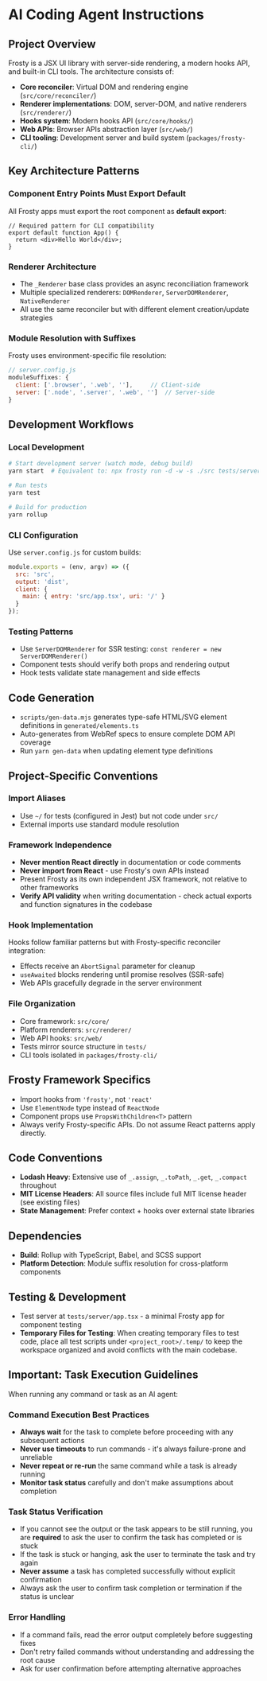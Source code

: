 # AI Coding Agent Instructions

## Project Overview
Frosty is a JSX UI library with server-side rendering, a modern hooks API, and built-in CLI tools. The architecture consists of:

- **Core reconciler**: Virtual DOM and rendering engine (`src/core/reconciler/`)
- **Renderer implementations**: DOM, server-DOM, and native renderers (`src/renderer/`)
- **Hooks system**: Modern hooks API (`src/core/hooks/`)
- **Web APIs**: Browser APIs abstraction layer (`src/web/`)
- **CLI tooling**: Development server and build system (`packages/frosty-cli/`)

## Key Architecture Patterns

### Component Entry Points Must Export Default
All Frosty apps must export the root component as **default export**:
```tsx
// Required pattern for CLI compatibility
export default function App() {
  return <div>Hello World</div>;
}
```

### Renderer Architecture
- The `_Renderer` base class provides an async reconciliation framework
- Multiple specialized renderers: `DOMRenderer`, `ServerDOMRenderer`, `NativeRenderer`
- All use the same reconciler but with different element creation/update strategies

### Module Resolution with Suffixes
Frosty uses environment-specific file resolution:
```js
// server.config.js
moduleSuffixes: {
  client: ['.browser', '.web', ''],     // Client-side
  server: ['.node', '.server', '.web', '']  // Server-side
}
```

## Development Workflows

### Local Development
```bash
# Start development server (watch mode, debug build)
yarn start  # Equivalent to: npx frosty run -d -w -s ./src tests/server/app.tsx

# Run tests
yarn test

# Build for production
yarn rollup
```

### CLI Configuration
Use `server.config.js` for custom builds:
```js
module.exports = (env, argv) => ({
  src: 'src',
  output: 'dist',
  client: {
    main: { entry: 'src/app.tsx', uri: '/' }
  }
});
```

### Testing Patterns
- Use `ServerDOMRenderer` for SSR testing: `const renderer = new ServerDOMRenderer()`
- Component tests should verify both props and rendering output
- Hook tests validate state management and side effects

## Code Generation
- `scripts/gen-data.mjs` generates type-safe HTML/SVG element definitions in `generated/elements.ts`
- Auto-generates from WebRef specs to ensure complete DOM API coverage
- Run `yarn gen-data` when updating element type definitions

## Project-Specific Conventions

### Import Aliases
- Use `~/` for tests (configured in Jest) but not code under `src/`
- External imports use standard module resolution

### Framework Independence
- **Never mention React directly** in documentation or code comments
- **Never import from React** - use Frosty's own APIs instead
- Present Frosty as its own independent JSX framework, not relative to other frameworks
- **Verify API validity** when writing documentation - check actual exports and function signatures in the codebase

### Hook Implementation
Hooks follow familiar patterns but with Frosty-specific reconciler integration:
- Effects receive an `AbortSignal` parameter for cleanup
- `useAwaited` blocks rendering until promise resolves (SSR-safe)
- Web APIs gracefully degrade in the server environment

### File Organization
- Core framework: `src/core/`
- Platform renderers: `src/renderer/`
- Web API hooks: `src/web/`
- Tests mirror source structure in `tests/`
- CLI tools isolated in `packages/frosty-cli/`

## Frosty Framework Specifics
- Import hooks from `'frosty'`, not `'react'`
- Use `ElementNode` type instead of `ReactNode`
- Component props use `PropsWithChildren<T>` pattern
- Always verify Frosty-specific APIs. Do not assume React patterns apply directly.

## Code Conventions
- **Lodash Heavy**: Extensive use of `_.assign`, `_.toPath`, `_.get`, `_.compact` throughout
- **MIT License Headers**: All source files include full MIT license header (see existing files)
- **State Management**: Prefer context + hooks over external state libraries

## Dependencies
- **Build**: Rollup with TypeScript, Babel, and SCSS support
- **Platform Detection**: Module suffix resolution for cross-platform components

## Testing & Development
- Test server at `tests/server/app.tsx` - a minimal Frosty app for component testing
- **Temporary Files for Testing**: When creating temporary files to test code, place all test scripts under `<project_root>/.temp/` to keep the workspace organized and avoid conflicts with the main codebase.

## **Important:** Task Execution Guidelines
When running any command or task as an AI agent:

### Command Execution Best Practices
- **Always wait** for the task to complete before proceeding with any subsequent actions
- **Never use timeouts** to run commands - it's always failure-prone and unreliable
- **Never repeat or re-run** the same command while a task is already running
- **Monitor task status** carefully and don't make assumptions about completion

### Task Status Verification
- If you cannot see the output or the task appears to be still running, you are **required** to ask the user to confirm the task has completed or is stuck
- If the task is stuck or hanging, ask the user to terminate the task and try again
- **Never assume** a task has completed successfully without explicit confirmation
- Always ask the user to confirm task completion or termination if the status is unclear

### Error Handling
- If a command fails, read the error output completely before suggesting fixes
- Don't retry failed commands without understanding and addressing the root cause
- Ask for user confirmation before attempting alternative approaches